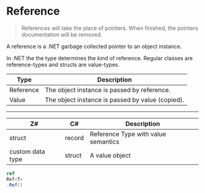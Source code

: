 # Reference

> References will take the place of pointers. When finished, the pointers documentation will be removed.

A reference is a .NET garbage collected pointer to an object instance.

In .NET the the type determines the kind of reference. Regular classes are reference-types and structs are value-types.

|Type | Description
|--|--
| Reference | The object instance is passed by reference.
| Value | The object instance is passed by value (copied).

---

| Z# | C# |Description
|--|--|--
| struct | record | Reference Type with value semantics
| custom data type | struct | A value object

```csharp
ref
Ref<T>
.Ref()
```
